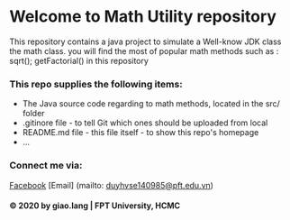 # Welcome to Math Utility repository
This repository contains a java project to simulate a Well-know JDK class the math class. you will find the most of 
popular math methods such as : sqrt(); getFactorial() in this repository

### This repo supplies the following items: 
* The Java source code regarding to math methods, located in the src/ folder
* .gitinore file - to tell Git which ones should be uploaded from local
* README.md file - this file itself - to show this repo's homepage
* ...

### Connect me via:
[Facebook](https://facebook.come/giao.lang.bis)
[Email] (mailto: duyhvse140985@pft.edu.vn)

#### © 2020 by giao.lang | FPT University, HCMC